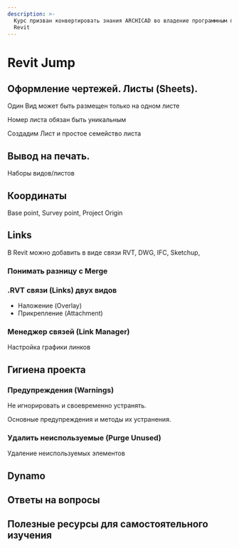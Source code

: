 ```yaml
---
description: >-
  Курс призван конвертировать знания ARCHICAD во владение программным продуктом
  Revit
---
```


# Revit Jump

## Оформление чертежей. Листы \(Sheets\).

Один Вид может быть размещен только на одном листе

Номер листа обязан быть уникальным

Создадим Лист и простое семейство листа

## Вывод на печать.

Наборы видов/листов

## Координаты

Base point, Survey point, Project Origin

## Links

В Revit можно добавить в виде связи RVT, DWG, IFC, Sketchup,

### Понимать разницу с Merge

### .RVT связи \(Links\) двух видов

* Наложение \(Overlay\)
* Прикрепление \(Attachment\)

### Менеджер связей \(Link Manager\)

Настройка графики линков

## Гигиена проекта

### Предупреждения \(Warnings\)

Не игнорировать и своевременно устранять.

Основные предупреждения и методы их устранения.

### Удалить неиспользуемые \(Purge Unused\)

Удаление неиспользуемых элементов

## **Dynamo**

## Ответы на вопросы

## Полезные ресурсы для самостоятельного изучения

